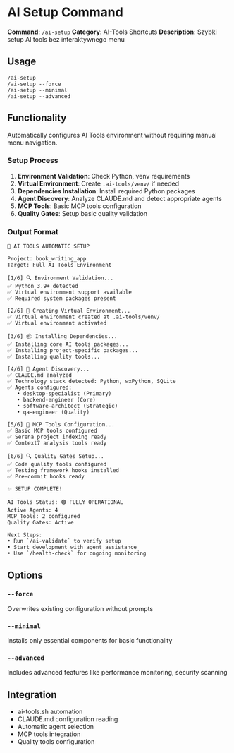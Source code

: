 # AI Setup Command

**Command**: `/ai-setup`
**Category**: AI-Tools Shortcuts
**Description**: Szybki setup AI tools bez interaktywnego menu

## Usage

```
/ai-setup
/ai-setup --force
/ai-setup --minimal
/ai-setup --advanced
```

## Functionality

Automatically configures AI Tools environment without requiring manual menu navigation.

### Setup Process
1. **Environment Validation**: Check Python, venv requirements
2. **Virtual Environment**: Create `.ai-tools/venv/` if needed
3. **Dependencies Installation**: Install required Python packages
4. **Agent Discovery**: Analyze CLAUDE.md and detect appropriate agents
5. **MCP Tools**: Basic MCP tools configuration
6. **Quality Gates**: Setup basic quality validation

### Output Format
```
🤖 AI TOOLS AUTOMATIC SETUP

Project: book_writing_app
Target: Full AI Tools Environment

[1/6] 🔍 Environment Validation...
✅ Python 3.9+ detected
✅ Virtual environment support available
✅ Required system packages present

[2/6] 🐍 Creating Virtual Environment...
✅ Virtual environment created at .ai-tools/venv/
✅ Virtual environment activated

[3/6] 📦 Installing Dependencies...
✅ Installing core AI tools packages...
✅ Installing project-specific packages...
✅ Installing quality tools...

[4/6] 🤖 Agent Discovery...
✅ CLAUDE.md analyzed
✅ Technology stack detected: Python, wxPython, SQLite
✅ Agents configured:
   • desktop-specialist (Primary)
   • backend-engineer (Core)
   • software-architect (Strategic)
   • qa-engineer (Quality)

[5/6] 🔌 MCP Tools Configuration...
✅ Basic MCP tools configured
✅ Serena project indexing ready
✅ Context7 analysis tools ready

[6/6] 🔍 Quality Gates Setup...
✅ Code quality tools configured
✅ Testing framework hooks installed
✅ Pre-commit hooks ready

✨ SETUP COMPLETE!

AI Tools Status: 🟢 FULLY OPERATIONAL
Active Agents: 4
MCP Tools: 2 configured
Quality Gates: Active

Next Steps:
• Run `/ai-validate` to verify setup
• Start development with agent assistance
• Use `/health-check` for ongoing monitoring
```

## Options

### `--force`
Overwrites existing configuration without prompts

### `--minimal`
Installs only essential components for basic functionality

### `--advanced`
Includes advanced features like performance monitoring, security scanning

## Integration

- ai-tools.sh automation
- CLAUDE.md configuration reading
- Automatic agent selection
- MCP tools integration
- Quality tools configuration